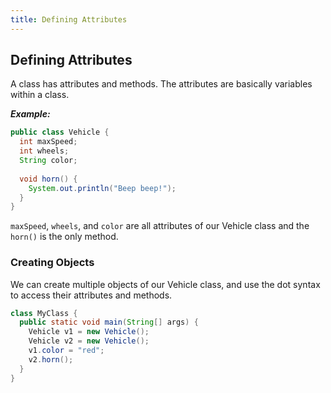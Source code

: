 ```yaml
---
title: Defining Attributes
---
```


## Defining Attributes
A class has attributes and methods. The attributes are basically variables within a class.

***Example:***
```java
public class Vehicle {
  int maxSpeed;
  int wheels;
  String color;
  
  void horn() {
    System.out.println("Beep beep!");
  }
}
```
`maxSpeed`, `wheels`, and `color` are all attributes of our Vehicle class and the `horn()` is the only method.

### Creating Objects
We can create multiple objects of our Vehicle class, and use the dot syntax to access their attributes and methods.
```java
class MyClass {
  public static void main(String[] args) {
    Vehicle v1 = new Vehicle();
    Vehicle v2 = new Vehicle();
    v1.color = "red";
    v2.horn();
  }
}
```
